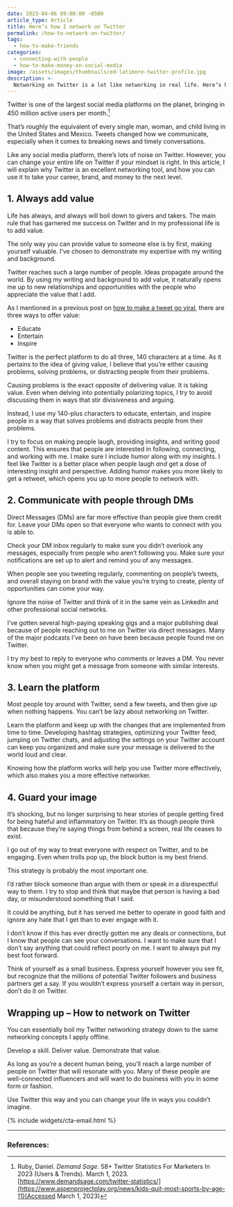 ```yaml
---
date: 2023-04-06 09:00:00 -0500
article_type: Article
title: Here’s how I network on Twitter
permalink: /how-to-network-on-twitter/
tags:
  - how-to-make-friends
categories:
  - connecting-with-people
  - how-to-make-money-on-social-media
image: /assets/images/thumbnails/ed-latimore-twitter-profile.jpg
description: >-
  Networking on Twitter is a lot like networking in real life. Here’s how I add value and build relationships on this social media platform.
---
```

Twitter is one of the largest social media platforms on the planet, bringing in 450 million active users per month.[^1]

That’s roughly the equivalent of every single man, woman, and child living in the United States and Mexico. Tweets changed how we communicate, especially when it comes to breaking news and timely conversations.

Like any social media platform, there’s lots of noise on Twitter. However, you can change your entire life on Twitter if your mindset is right. In this article, I will explain why Twitter is an excellent networking tool, and how you can use it to take your career, brand, and money to the next level.



## 1. Always add value

Life has always, and always will boil down to givers and takers. The main rule that has garnered me success on Twitter and in my professional life is to add value.

The only way you can provide value to someone else is by first, making yourself valuable. I’ve chosen to demonstrate my expertise with my writing and background.

Twitter reaches such a large number of people. Ideas propagate around the world. By using my writing and background to add value, it naturally opens me up to new relationships and opportunities with the people who appreciate the value that I add.

As I mentioned in a previous post on [how to make a tweet go viral](https://edlatimore.com/how-to-make-a-tweet-go-viral/), there are three ways to offer value:



* Educate
* Entertain
* Inspire

Twitter is the perfect platform to do all three, 140 characters at a time. As it pertains to the idea of giving value, I believe that you’re either causing problems, solving problems, or distracting people from their problems.

Causing problems is the exact opposite of delivering value. It is taking value. Even when delving into potentially polarizing topics, I try to avoid discussing them in ways that stir divisiveness and arguing.

Instead, I use my 140-plus characters to educate, entertain, and inspire people in a way that solves problems and distracts people from their problems.

I try to focus on making people laugh, providing insights, and writing good content. This ensures that people are interested in following, connecting, and working with me. I make sure I include humor along with my insights. I feel like Twitter is a better place when people laugh _and_ get a dose of interesting insight and perspective. Adding humor makes you more likely to get a retweet, which opens you up to more people to network with.



## 2. Communicate with people through DMs

Direct Messages (DMs) are far more effective than people give them credit for. Leave your DMs open so that everyone who wants to connect with you is able to.

Check your DM inbox regularly to make sure you didn’t overlook any messages, especially from people who aren’t following you. Make sure your notifications are set up to alert and remind you of any messages.

When people see you tweeting regularly, commenting on people’s tweets, and overall staying on brand with the value you’re trying to create, plenty of opportunities can come your way.

Ignore the noise of Twitter and think of it in the same vein as LinkedIn and other professional social networks.

I’ve gotten several high-paying speaking gigs and a major publishing deal because of people reaching out to me on Twitter via direct messages. Many of the major podcasts I’ve been on have been because people found me on Twitter.

I try my best to reply to everyone who comments or leaves a DM. You never know when you might get a message from someone with similar interests.



## 3. Learn the platform

Most people toy around with Twitter, send a few tweets, and then give up when nothing happens. You can’t be lazy about networking on Twitter.

Learn the platform and keep up with the changes that are implemented from time to time. Developing hashtag strategies, optimizing your Twitter feed, jumping on Twitter chats, and adjusting the settings on your Twitter account can keep you organized and make sure your message is delivered to the world loud and clear.

Knowing how the platform works will help you use Twitter more effectively, which also makes you a more effective networker.



## 4. Guard your image

It’s shocking, but no longer surprising to hear stories of people getting fired for being hateful and inflammatory on Twitter. It’s as though people think that because they’re saying things from behind a screen, real life ceases to exist.

I go out of my way to treat everyone with respect on Twitter, and to be engaging. Even when trolls pop up, the block button is my best friend.

This strategy is probably the most important one.

I’d rather block someone than argue with them or speak in a disrespectful way to them. I try to stop and think that maybe that person is having a bad day, or misunderstood something that I said.

It could be anything, but it has served me better to operate in good faith and ignore any hate that I get than to ever engage with it.

I don’t know if this has ever directly gotten me any deals or connections, but I know that people can see your conversations. I want to make sure that I don’t say anything that could reflect poorly on me. I want to always put my best foot forward.

Think of yourself as a small business. Express yourself however you see fit, but recognize that the millions of potential Twitter followers and business partners get a say. If you wouldn’t express yourself a certain way in person, don’t do it on Twitter.


## Wrapping up – How to network on Twitter

You can essentially boil my Twitter networking strategy down to the same networking concepts I apply offline.

Develop a skill. Deliver value. Demonstrate that value.

As long as you’re a decent human being, you’ll reach a large number of people on Twitter that will resonate with you. Many of these people are well-connected influencers and will want to do business with you in some form or fashion.

Use Twitter this way and you can change your life in ways you couldn’t imagine.

{% include widgets/cta-email.html %}

---

### References:

[^1]: Ruby, Daniel. _Demand Sage_. 58+ Twitter Statistics For Marketers In 2023 (Users & Trends). March 1, 2023. [https://www.demandsage.com/twitter-statistics/](https://www.aspenprojectplay.org/news/kids-quit-most-sports-by-age-11)(Accessed March 1, 2023)
